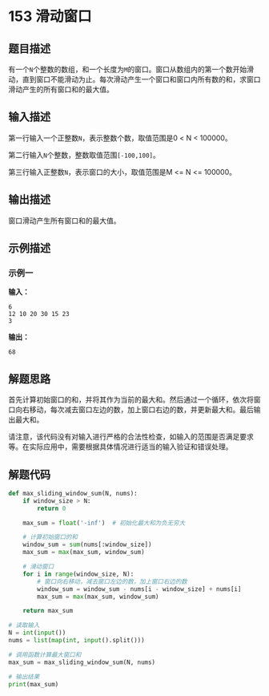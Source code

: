 # 153 滑动窗口

## 题目描述

有一个`N`个整数的数组，和一个长度为`M`的窗口。窗口从数组内的第一个数开始滑动，直到窗口不能滑动为止。每次滑动产生一个窗口和窗口内所有数的和，求窗口滑动产生的所有窗口和的最大值。

## 输入描述

第一行输入一个正整数`N`，表示整数个数，取值范围是0 < N < 100000。 

第二行输入`N`个整数，整数取值范围`[-100,100]`。

第三行输入正整数`N`，表示窗口的大小，取值范围是M <= N <= 100000。

## 输出描述

窗口滑动产生所有窗口和的最大值。

## 示例描述

### 示例一

**输入：**

```text
6
12 10 20 30 15 23
3
```

**输出：**

```text
68
```

## 解题思路

首先计算初始窗口的和，并将其作为当前的最大和。然后通过一个循环，依次将窗口向右移动，每次减去窗口左边的数，加上窗口右边的数，并更新最大和。最后输出最大和。

请注意，该代码没有对输入进行严格的合法性检查，如输入的范围是否满足要求等。在实际应用中，需要根据具体情况进行适当的输入验证和错误处理。

## 解题代码

```python
def max_sliding_window_sum(N, nums):
    if window_size > N:
        return 0

    max_sum = float('-inf')  # 初始化最大和为负无穷大

    # 计算初始窗口的和
    window_sum = sum(nums[:window_size])
    max_sum = max(max_sum, window_sum)

    # 滑动窗口
    for i in range(window_size, N):
        # 窗口向右移动，减去窗口左边的数，加上窗口右边的数
        window_sum = window_sum - nums[i - window_size] + nums[i]
        max_sum = max(max_sum, window_sum)

    return max_sum

# 读取输入
N = int(input())
nums = list(map(int, input().split()))

# 调用函数计算最大窗口和
max_sum = max_sliding_window_sum(N, nums)

# 输出结果
print(max_sum)
```

